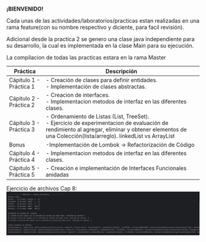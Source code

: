 **¡BIENVENIDO!**

Cada unas de las actividades/laboratorios/practicas estan realizadas en una rama feature(con su nombre respectivo y diciente, para facil revisión). 

Adicional desde la practica 2 se genero una clase java independiente para su desarrollo, la cual es implementada en la clase Main para su ejecución. 

La compilacion de todas las practicas estara en la rama Master

|Práctica | Descripción |
|---------|-------------|
|Cápitulo 1 - Práctica 1 | - Creación de clases para definir entidades. <br> - Implementación de clases abstractas. |
|Cápitulo 2 - Práctica 2 | - Creacion de interfaces. <br> - Implementacion metodos de interfaz en las diferentes clases. |
|Cápitulo 3 - Práctica 3 | - Ordenamiento de Listas (List, TreeSet). <br> - Ejercicio de experimentacion de evaluación de rendimiento al agregar, eliminar y obtener elementos de una Colección(lista/arreglo). linkedList vs ArrayList |
|Bonus| -Implementación de Lombok -> Refactorización de Código |
|Cápitulo 4 - Práctica 4 | - Implementacion metodos de interfaz en las diferentes clases. |
|Cápitulo 5 - Práctica 5 | - Creación e implementación de Interfaces Funcionales anidadas |


Ejercicio de archivos Cap 8:
![img.png](img.png)
